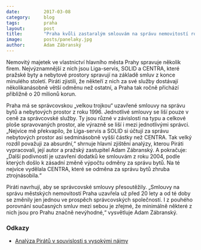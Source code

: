 ```yaml
---
date:         2017-03-08
category:     blog
tags:         praha
layout:       post
title:        "Praha kvůli zastaralým smlouvám na správu nemovitostí ročně přichází o dvacet milionů." 
image:        posts/panelaky.jpg
author:       Adam Zábranský
---
```


Nemovitý majetek ve vlastnictví hlavního města Prahy spravuje několik firem. Nejvýznamnější z nich jsou Liga-servis, SOLID a CENTRA, které pražské byty a nebytové prostory spravují na základě smluv z konce minulého století. Piráti zjistili, že někteří z nich za své služby dostávají několikanásobně větší odměnu než ostatní, a Praha tak ročně přichází přibližně o 20 milionů korun.

Praha má se správcovskou „velkou trojkou“ uzavřené smlouvy na správu bytů a nebytových prostor z roku 1996. Jednotlivé smlouvy se liší pouze v ceně za správcovské služby. Ty jsou různé v závislosti na typu a celkové ploše spravovaných prostor, ale výrazně se liší i mezi jednotlivými správci. „Nejvíce mě překvapilo, že Liga-servis a SOLID si účtují za správu nebytových prostor asi sedminásobně vyšší částky než CENTRA. Tak velký rozdíl považuji za absurdní,“ shrnuje hlavní zjištění analýzy, kterou Piráti vypracovali, její autor a pražský zastupitel Adam Zábranský. A pokračuje: „Další podivností je uzavření dodatků ke smlouvám z roku 2004, podle kterých došlo k zásadní změně výpočtu odměny za správu bytů. Na té nejvíce vydělala CENTRA, které se odměna za správu bytů zhruba ztrojnásobila.“

Piráti navrhují, aby se správcovské smlouvy přesoutěžily. „Smlouvy na správu městských nemovitostí Praha uzavřela už před 20 lety a od té doby se změnily jen jednou ve prospěch správcovských společností. I z pouhého porovnání současných smluv mezi sebou je zřejmé, že minimálně některé z nich jsou pro Prahu značně nevýhodné,“ vysvětluje Adam Zábranský.

### Odkazy 

* [Analýza Pirátů v souvislosti s vysokými nájmy](https://github.com/pirati-cz/KlubPraha/blob/master/materialy/najmy/spravcovske-smlouvy/spravci-odmeny.xlsx)
